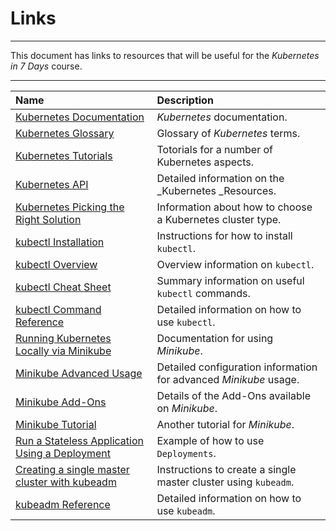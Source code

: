 # Links

---

This document has links to resources that will be useful for the _Kubernetes in 7 Days_ course.

---

| Name      | Description               |
|:----------|:--------------------------|
| [Kubernetes Documentation](https://kubernetes.io/docs/home/)| _Kubernetes_ documentation. |
| [Kubernetes Glossary](https://kubernetes.io/docs/reference/glossary/) | Glossary of _Kubernetes_ terms. |
| [Kubernetes Tutorials](https://kubernetes.io/docs/tutorials/) | Totorials for a number of Kubernetes aspects. |
| [Kubernetes API](https://kubernetes.io/docs/reference/generated/kubernetes-api/v1.10/) | Detailed information on the _Kubernetes _Resources. |
| [Kubernetes Picking the Right Solution](https://kubernetes.io/docs/setup/pick-right-solution/) | Information about how to choose a Kubernetes cluster type. |
| [kubectl Installation](https://kubernetes.io/docs/tasks/tools/install-kubectl/) | Instructions for how to install `kubectl`. |
| [kubectl Overview](https://kubernetes.io/docs/reference/kubectl/overview/) | Overview information on `kubectl`. |
| [kubectl Cheat Sheet](https://kubernetes.io/docs/reference/kubectl/cheatsheet/) | Summary information on useful `kubectl` commands. |
| [kubectl Command Reference](https://kubernetes.io/docs/reference/generated/kubectl/kubectl-commands) | Detailed information on how to use `kubectl`. |
| [Running Kubernetes Locally via Minikube](https://kubernetes.io/docs/setup/minikube/) | Documentation for using _Minikube_. |
| [Minikube Advanced Usage](https://github.com/kubernetes/minikube/blob/master/docs/README.md) | Detailed configuration information for advanced _Minikube_ usage. |
| [Minikube Add-Ons](https://github.com/kubernetes/minikube/blob/e3194f60f718c02f6c76acecebc2b5f2ac996b51/docs/addons.md) | Details of the Add-Ons available on _Minikube_. |
| [Minikube Tutorial](https://kubernetes.io/docs/tutorials/hello-minikube/#create-a-minikube-cluster) | Another tutorial for _Minikube_. |
| [Run a Stateless Application Using a Deployment](https://kubernetes.io/docs/tasks/run-application/) | Example of how to use `Deployments`. |
| [Creating a single master cluster with kubeadm](https://kubernetes.io/docs/setup/independent/create-cluster-kubeadm/) | Instructions to create a single master cluster using `kubeadm`. |
| [kubeadm Reference](https://kubernetes.io/docs/reference/setup-tools/kubeadm/kubeadm/) | Detailed information on how to use `kubeadm`. |
